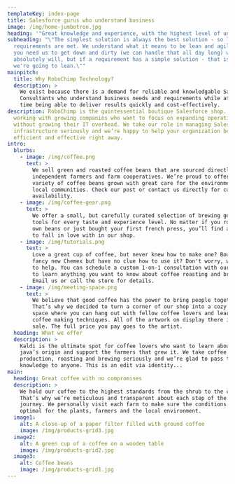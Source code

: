 ```yaml
---
templateKey: index-page
title: Salesforce gurus who understand business
image: /img/home-jumbotron.jpg
heading: '"Great knowledge and experience, with the highest level of understanding..."'
subheading: "\"The simplest solution is always the best solution - so long as
  requirements are met. We understand what it means to be lean and agile. When
  you need us to get down and dirty (we can handle that all day long) we
  absolutely will, but if a requirement has a simple solution - that is where
  we're going to lean.\""
mainpitch:
  title: Why RoboChimp Technology?
  description: >
    We exist because there is a demand for reliable and knowledgable Salesforce
    Consultants who understand business needs and requirements while at the same
    time being able to deliver results quickly and cost-effectively.
description: RoboChimp is the quintessential boutique Salesforce shop... We love
  working with growing companies who want to focus on expanding operations,
  without growing their IT overhead. We take our role in managing Salesforce
  infrastructure seriously and we’re happy to help your organization become more
  efficient and effective right away.
intro:
  blurbs:
    - image: /img/coffee.png
      text: >
        We sell green and roasted coffee beans that are sourced directly from
        independent farmers and farm cooperatives. We’re proud to offer a
        variety of coffee beans grown with great care for the environment and
        local communities. Check our post or contact us directly for current
        availability.
    - image: /img/coffee-gear.png
      text: >
        We offer a small, but carefully curated selection of brewing gear and
        tools for every taste and experience level. No matter if you roast your
        own beans or just bought your first french press, you’ll find a gadget
        to fall in love with in our shop.
    - image: /img/tutorials.png
      text: >
        Love a great cup of coffee, but never knew how to make one? Bought a
        fancy new Chemex but have no clue how to use it? Don't worry, we’re here
        to help. You can schedule a custom 1-on-1 consultation with our baristas
        to learn anything you want to know about coffee roasting and brewing.
        Email us or call the store for details.
    - image: /img/meeting-space.png
      text: >
        We believe that good coffee has the power to bring people together.
        That’s why we decided to turn a corner of our shop into a cozy meeting
        space where you can hang out with fellow coffee lovers and learn about
        coffee making techniques. All of the artwork on display there is for
        sale. The full price you pay goes to the artist.
  heading: What we offer
  description: >
    Kaldi is the ultimate spot for coffee lovers who want to learn about their
    java’s origin and support the farmers that grew it. We take coffee
    production, roasting and brewing seriously and we’re glad to pass that
    knowledge to anyone. This is an edit via identity...
main:
  heading: Great coffee with no compromises
  description: >
    We hold our coffee to the highest standards from the shrub to the cup.
    That’s why we’re meticulous and transparent about each step of the coffee’s
    journey. We personally visit each farm to make sure the conditions are
    optimal for the plants, farmers and the local environment.
  image1:
    alt: A close-up of a paper filter filled with ground coffee
    image: /img/products-grid3.jpg
  image2:
    alt: A green cup of a coffee on a wooden table
    image: /img/products-grid2.jpg
  image3:
    alt: Coffee beans
    image: /img/products-grid1.jpg
---
```

